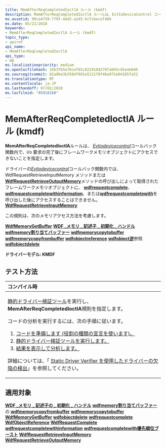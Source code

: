 ```yaml
---
title: MemAfterReqCompletedIoctlA ルール (kmdf)
description: MemAfterReqCompletedIoctlA ルールは、EvtIoDeviceControl コールバック関数内で、i/o 要求の完了後にフレームワークメモリオブジェクトにアクセスできないことを指定します。
ms.assetid: 99ce4759-779f-44d5-a245-6cfcbecef489
ms.date: 05/21/2018
keywords:
- MemAfterReqCompletedIoctlA ルール (kmdf)
topic_type:
- apiref
api_name:
- MemAfterReqCompletedIoctlA
api_type:
- NA
ms.localizationpriority: medium
ms.openlocfilehash: 16b3fb5e76cef65c821910d2707a045c45a4e046
ms.sourcegitcommit: 82a9be3b3584f991e5121f8f46a972e04185fa52
ms.translationtype: MT
ms.contentlocale: ja-JP
ms.lasthandoff: 07/02/2020
ms.locfileid: "85918160"
---
```

# <a name="memafterreqcompletedioctla-rule-kmdf"></a>MemAfterReqCompletedIoctlA ルール (kmdf)


**MemAfterReqCompletedIoctlA**ルールは、 [*Evtiodevicecontrol*](https://docs.microsoft.com/windows-hardware/drivers/ddi/wdfio/nc-wdfio-evt_wdf_io_queue_io_device_control)コールバック関数内で、i/o 要求の完了後にフレームワークメモリオブジェクトにアクセスできないことを指定します。

ドライバーの[*Evtiodevicecontrol*](https://docs.microsoft.com/windows-hardware/drivers/ddi/wdfio/nc-wdfio-evt_wdf_io_queue_io_device_control)コールバック関数内では、WdfRequestRetrieveInputMemory メソッドまたは[**WdfRequestRetrieveOutputMemory**](https://docs.microsoft.com/windows-hardware/drivers/ddi/wdfrequest/nf-wdfrequest-wdfrequestretrieveoutputmemory)メソッドの呼び出しによって取得されたフレームワークメモリオブジェクトに、 [**wdfrequestcomplete**](https://docs.microsoft.com/windows-hardware/drivers/ddi/wdfrequest/nf-wdfrequest-wdfrequestcomplete)、 [**wdfrequestcompletewithinformation**](https://docs.microsoft.com/windows-hardware/drivers/ddi/wdfrequest/nf-wdfrequest-wdfrequestcompletewithinformation)、または[**wdfrequestcompletewith**](https://docs.microsoft.com/windows-hardware/drivers/ddi/wdfrequest/nf-wdfrequest-wdfrequestcompletewithpriorityboost)を呼び出した後にアクセスすることはできません。 [**WdfRequestRetrieveInputMemory**](https://docs.microsoft.com/windows-hardware/drivers/ddi/wdfrequest/nf-wdfrequest-wdfrequestretrieveinputmemory)

この規則は、次のメモリアクセス方法を考慮します。

[**WdfMemoryGetBuffer**](https://docs.microsoft.com/windows-hardware/drivers/ddi/wdfmemory/nf-wdfmemory-wdfmemorygetbuffer) 
[**WDF \_メモリ \_ 記述子 \_ 初期化 \_ ハンドル**](https://docs.microsoft.com/windows-hardware/drivers/ddi/wdfmemory/nf-wdfmemory-wdf_memory_descriptor_init_handle) 
 [**wdfmemory割り当てバッファー**](https://docs.microsoft.com/windows-hardware/drivers/ddi/wdfmemory/nf-wdfmemory-wdfmemoryassignbuffer) 
 [**wdfmemorycopytobuffer**](https://docs.microsoft.com/windows-hardware/drivers/ddi/wdfmemory/nf-wdfmemory-wdfmemorycopytobuffer) 
 [**wdfmemorycopyfrombuffer**](https://docs.microsoft.com/windows-hardware/drivers/ddi/wdfmemory/nf-wdfmemory-wdfmemorycopyfrombuffer) 
 [**wdfobjectreference**](https://docs.microsoft.com/windows-hardware/drivers/wdf/wdfobjectreference) 
 [**wdfobject逆**](https://docs.microsoft.com/windows-hardware/drivers/wdf/wdfobjectdereference)参照 
 [**wdfobjectdelete**](https://docs.microsoft.com/windows-hardware/drivers/ddi/wdfobject/nf-wdfobject-wdfobjectdelete)

**ドライバーモデル: KMDF**

<a name="how-to-test"></a>テスト方法
-----------

<table>
<colgroup>
<col width="100%" />
</colgroup>
<thead>
<tr class="header">
<th align="left">コンパイル時</th>
</tr>
</thead>
<tbody>
<tr class="odd">
<td align="left"><p><a href="https://docs.microsoft.com/windows-hardware/drivers/devtest/static-driver-verifier" data-raw-source="[Static Driver Verifier](https://docs.microsoft.com/windows-hardware/drivers/devtest/static-driver-verifier)">静的ドライバー検証ツール</a>を実行し、 <strong>MemAfterReqCompletedIoctlA</strong>規則を指定します。</p>
コードの分析を実行するには、次の手順に従います。
<ol>
<li><a href="https://docs.microsoft.com/windows-hardware/drivers/devtest/using-static-driver-verifier-to-find-defects-in-drivers#preparing-your-source-code" data-raw-source="[Prepare your code (use role type declarations).](https://docs.microsoft.com/windows-hardware/drivers/devtest/using-static-driver-verifier-to-find-defects-in-drivers#preparing-your-source-code)">コードを準備します (役割の種類の宣言を使います)。</a></li>
<li><a href="https://docs.microsoft.com/windows-hardware/drivers/devtest/using-static-driver-verifier-to-find-defects-in-drivers#running-static-driver-verifier" data-raw-source="[Run Static Driver Verifier.](https://docs.microsoft.com/windows-hardware/drivers/devtest/using-static-driver-verifier-to-find-defects-in-drivers#running-static-driver-verifier)">静的ドライバー検証ツールを実行します。</a></li>
<li><a href="https://docs.microsoft.com/windows-hardware/drivers/devtest/using-static-driver-verifier-to-find-defects-in-drivers#viewing-and-analyzing-the-results" data-raw-source="[View and analyze the results.](https://docs.microsoft.com/windows-hardware/drivers/devtest/using-static-driver-verifier-to-find-defects-in-drivers#viewing-and-analyzing-the-results)">結果を表示して分析します。</a></li>
</ol>
<p>詳細については、「 <a href="https://docs.microsoft.com/windows-hardware/drivers/devtest/using-static-driver-verifier-to-find-defects-in-drivers" data-raw-source="[Using Static Driver Verifier to Find Defects in Drivers](https://docs.microsoft.com/windows-hardware/drivers/devtest/using-static-driver-verifier-to-find-defects-in-drivers)">Static Driver Verifier を使用したドライバーの欠陥の検出</a>」を参照してください。</p></td>
</tr>
</tbody>
</table>

<a name="applies-to"></a>適用対象
----------

[**WDF \_メモリ \_ 記述子の \_ 初期化 \_ ハンドル**](https://docs.microsoft.com/windows-hardware/drivers/ddi/wdfmemory/nf-wdfmemory-wdf_memory_descriptor_init_handle) 
 [**wdfmemory割り当てバッファー**](https://docs.microsoft.com/windows-hardware/drivers/ddi/wdfmemory/nf-wdfmemory-wdfmemoryassignbuffer)の 
 [**wdfmemorycopyfrombuffer**](https://docs.microsoft.com/windows-hardware/drivers/ddi/wdfmemory/nf-wdfmemory-wdfmemorycopyfrombuffer) 
 [**wdfmemorycopytobuffer**](https://docs.microsoft.com/windows-hardware/drivers/ddi/wdfmemory/nf-wdfmemory-wdfmemorycopytobuffer) 
 [**WdfMemoryGetBuffer**](https://docs.microsoft.com/windows-hardware/drivers/ddi/wdfmemory/nf-wdfmemory-wdfmemorygetbuffer) 
 [**wdfobjectdelete**](https://docs.microsoft.com/windows-hardware/drivers/ddi/wdfobject/nf-wdfobject-wdfobjectdelete) 
 [**wdfrequestcomplete**](https://docs.microsoft.com/windows-hardware/drivers/wdf/wdfobjectdereference) 
 [**WdfObjectReference**](https://docs.microsoft.com/windows-hardware/drivers/wdf/wdfobjectreference) 
 [**WdfRequestComplete**](https://docs.microsoft.com/windows-hardware/drivers/ddi/wdfrequest/nf-wdfrequest-wdfrequestcomplete) 
 [**wdfrequestcompletewithinformation**](https://docs.microsoft.com/windows-hardware/drivers/ddi/wdfrequest/nf-wdfrequest-wdfrequestcompletewithinformation) 
 [**wdfrequestcompletewith優先順位ブースト**](https://docs.microsoft.com/windows-hardware/drivers/ddi/wdfrequest/nf-wdfrequest-wdfrequestcompletewithpriorityboost) 
 [**WdfRequestRetrieveInputMemory**](https://docs.microsoft.com/windows-hardware/drivers/ddi/wdfrequest/nf-wdfrequest-wdfrequestretrieveinputmemory) 
 [**WdfRequestRetrieveOutputMemory**](https://docs.microsoft.com/windows-hardware/drivers/ddi/wdfrequest/nf-wdfrequest-wdfrequestretrieveoutputmemory)








